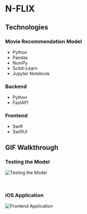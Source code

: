 # N-FLIX

## Technologies
### Movie Recommendation Model
* Python
* Pandas
* NumPy
* Scikit-Learn
* Jupyter Notebook
### Backend
* Python
* FastAPI
### Frontend
* Swift
* SwiftUI

## GIF Walkthrough
### Testing the Model
<p>
<image src = "N-Flix.gif" title = "Testing the Model"><br>
</p>
<br>

### iOS Application
<p>
<image src = "frontend.gif" title = "Frontend Application"><br>
</p>
